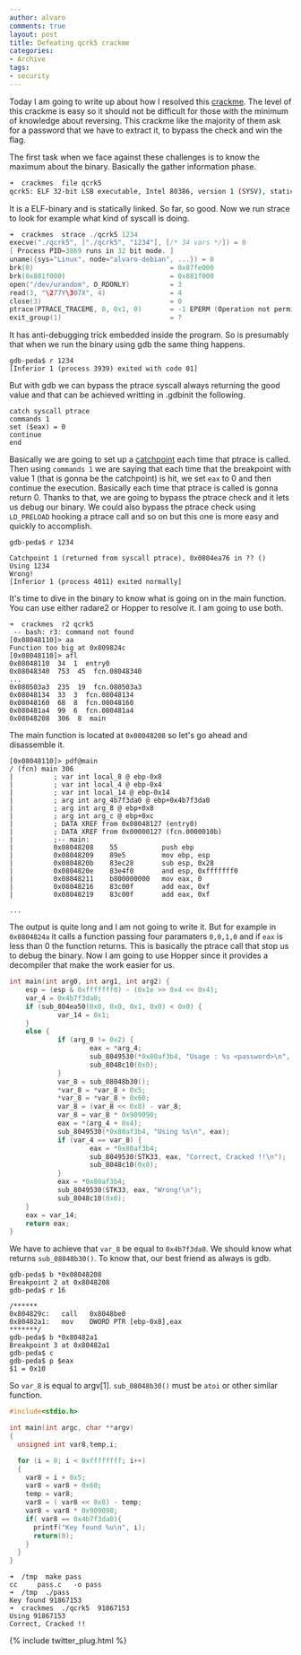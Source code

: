 ```yaml
---
author: alvaro
comments: true
layout: post
title: Defeating qcrk5 crackme
categories:
- Archive
tags:
- security
---
```


Today I am going to write up about how I resolved this [crackme](http://crackmes.de/users/qnix/qcrk5/). The level of this crackme is easy so it should not be difficult for those with the minimum of knowledge about reversing. This crackme like the majority of them ask for a password that we have to extract it, to bypass the check and win the flag.

The first task when we face against these challenges is to know the maximum about the binary. Basically the gather information phase.

```bash
➜  crackmes  file qcrk5
qcrk5: ELF 32-bit LSB executable, Intel 80386, version 1 (SYSV), statically linked, for GNU/Linux 2.4.1, stripped
```

It is a ELF-binary and is statically linked. So far, so good. Now we run strace to look for example what kind of syscall is doing.

```c
➜  crackmes  strace ./qcrk5 1234
execve("./qcrk5", ["./qcrk5", "1234"], [/* 34 vars */]) = 0
[ Process PID=3869 runs in 32 bit mode. ]
uname({sys="Linux", node="alvaro-debian", ...}) = 0
brk(0)                                  = 0x87fe000
brk(0x881f000)                          = 0x881f000
open("/dev/urandom", O_RDONLY)          = 3
read(3, "\277Y\307X", 4)                = 4
close(3)                                = 0
ptrace(PTRACE_TRACEME, 0, 0x1, 0)       = -1 EPERM (Operation not permitted)
exit_group(1)                           = ?
```

It has anti-debugging trick embedded inside the program. So is presumably that when we run the binary using gdb the same thing happens.

```
gdb-peda$ r 1234
[Inferior 1 (process 3939) exited with code 01]
```

But with gdb we can bypass the ptrace syscall always returning the good value and that can be achieved writting in .gdbinit the following.

```
catch syscall ptrace
commands 1
set ($eax) = 0
continue
end
```

Basically we are going to set up a [catchpoint](https://sourceware.org/gdb/current/onlinedocs/gdb/Set-Catchpoints.html#Set-Catchpoints) each time that ptrace is called. Then using `commands 1` we are saying that each time that the breakpoint with value 1 (that is gonna be the catchpoint) is hit, we set `eax` to 0 and then continue the execution. Basically each time that ptrace is called is gonna return 0. Thanks to that, we are going to bypass the ptrace check and it lets us debug our binary. We could also bypass the ptrace check using `LD_PRELOAD` hooking a ptrace call and so on but this one is more easy and quickly to accomplish.

```
gdb-peda$ r 1234

Catchpoint 1 (returned from syscall ptrace), 0x0804ea76 in ?? ()
Using 1234
Wrong!
[Inferior 1 (process 4011) exited normally]
```

It's time to dive in the binary to know what is going on in the main function. You can use either radare2 or Hopper to resolve it. I am going to use both. 

```
➜  crackmes  r2 qcrk5
 -- bash: r3: command not found
[0x08048110]> aa
Function too big at 0x809824c
[0x08048110]> afl
0x08048110  34  1  entry0
0x08048340  753  45  fcn.08048340
...
0x080503a3  235  19  fcn.080503a3
0x08048134  33  3  fcn.08048134
0x08048160  68  8  fcn.08048160
0x080481a4  99  6  fcn.080481a4
0x08048208  306  8  main
```
The main function is located at `0x08048208` so let's go ahead and disassemble it.

```
[0x08048110]> pdf@main
/ (fcn) main 306
|          ; var int local_8 @ ebp-0x8
|          ; var int local_4 @ ebp-0x4
|          ; var int local_14 @ ebp-0x14
|          ; arg int arg_4b7f3da0 @ ebp+0x4b7f3da0
|          ; arg int arg_8 @ ebp+0x8
|          ; arg int arg_c @ ebp+0xc
|          ; DATA XREF from 0x08048127 (entry0)
|          ; DATA XREF from 0x00000127 (fcn.0000010b)
|          ;-- main:
|          0x08048208    55           push ebp
|          0x08048209    89e5         mov ebp, esp
|          0x0804820b    83ec28       sub esp, 0x28
|          0x0804820e    83e4f0       and esp, 0xfffffff0
|          0x08048211    b800000000   mov eax, 0
|          0x08048216    83c00f       add eax, 0xf
|          0x08048219    83c00f       add eax, 0xf

...

```

The output is quite long and I am not going to write it. But for example in `0x0804824a` it calls a function passing four paramaters `0,0,1,0` and if `eax` is less than 0 the function returns. This is basically the ptrace call that stop us to debug the binary. Now I am going to use Hopper since it provides a decompiler that make the work easier for us.

```c
int main(int arg0, int arg1, int arg2) {
    esp = (esp & 0xfffffff0) - (0x1e >> 0x4 << 0x4);
    var_4 = 0x4b7f3da0;
    if (sub_804ea50(0x0, 0x0, 0x1, 0x0) < 0x0) {
            var_14 = 0x1;
    }
    else {
            if (arg_0 != 0x2) {
                    eax = *arg_4;
                    sub_8049530(*0x80af3b4, "Usage : %s <password>\n", eax);
                    sub_8048c10(0x0);
            }
            var_8 = sub_08048b30();
            *var_8 = *var_8 + 0x5;
            *var_8 = *var_8 + 0x60;
            var_8 = (var_8 << 0x8) - var_8;
            var_8 = var_8 * 0x909090;
            eax = *(arg_4 + 0x4);
            sub_8049530(*0x80af3b4, "Using %s\n", eax);
            if (var_4 == var_8) {
                    eax = *0x80af3b4;
                    sub_8049530(STK33, eax, "Correct, Cracked !!\n");
                    sub_8048c10(0x0);
            }
            eax = *0x80af3b4;
            sub_8049530(STK33, eax, "Wrong!\n");
            sub_8048c10(0x0);
    }
    eax = var_14;
    return eax;
}


```

We have to achieve that `var_8` be equal to `0x4b7f3da0`. We should know what returns `sub_08048b30()`. To know that, our best friend as always is gdb.

```
gdb-peda$ b *0x08048208
Breakpoint 2 at 0x8048208
gdb-peda$ r 16

/******  
0x804829c:   call   0x8048be0
0x80482a1:   mov    DWORD PTR [ebp-0x8],eax
*******/
gdb-peda$ b *0x80482a1
Breakpoint 3 at 0x80482a1
gdb-peda$ c
gdb-peda$ p $eax
$1 = 0x10
```

So `var_8` is equal to argv[1]. `sub_08048b30()` must be `atoi` or other similar function.

```C
#include<stdio.h>

int main(int argc, char **argv)
{
  unsigned int var8,temp,i;

  for (i = 0; i < 0xffffffff; i++)
  {
    var8 = i + 0x5;
    var8 = var8 + 0x60;
    temp = var8;
    var8 = ( var8 << 0x8) - temp;
    var8 = var8 * 0x909090;
    if( var8 == 0x4b7f3da0){
      printf("Key found %u\n", i);
      return(0);
    }
  }
}
```

```
➜  /tmp  make pass
cc     pass.c   -o pass
➜  /tmp  ./pass
Key found 91867153
➜  crackmes  ./qcrk5  91867153
Using 91867153
Correct, Cracked !!
```

{% include twitter_plug.html %}
